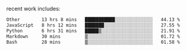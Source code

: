 
<!--<img width="1415" height="100" alt="blu" src="https://github.com/rdsilva01/rdsilva01/assets/101207588/deb060e5-d035-4f09-b511-e3f50605b207">-->

<!-- \> Enthusiastic about developing and building solutions <br>
\> Computer Science and Engineering @ UBI -->

<!-- <a href="https://www.rodrigosilva.live/">personal website</a> 🏁 -->

<!-- ![](https://komarev.com/ghpvc/?username=rdsilva01) -->

recent work includes:
<!--START_SECTION:waka-->

```txt
Other        13 hrs 8 mins   ███████████░░░░░░░░░░░░░░   44.13 %
JavaScript   8 hrs 12 mins   ███████░░░░░░░░░░░░░░░░░░   27.55 %
Python       6 hrs 31 mins   █████▒░░░░░░░░░░░░░░░░░░░   21.91 %
Markdown     30 mins         ▒░░░░░░░░░░░░░░░░░░░░░░░░   01.72 %
Bash         28 mins         ▒░░░░░░░░░░░░░░░░░░░░░░░░   01.58 %
```

<!--END_SECTION:waka-->

